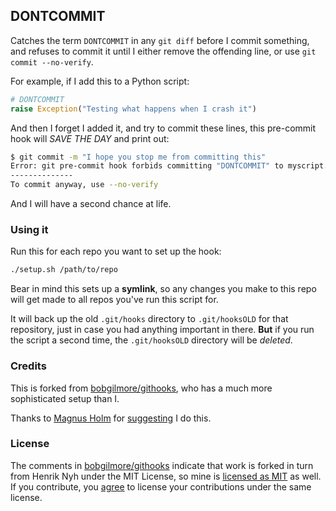 ## DONTCOMMIT

Catches the term `DONTCOMMIT` in any `git diff` before I commit something, and refuses to commit it until I either remove the offending line, or use `git commit --no-verify`.

For example, if I add this to a Python script:

```python
# DONTCOMMIT
raise Exception("Testing what happens when I crash it")
```

And then I forget I added it, and try to commit these lines, this pre-commit hook will *SAVE THE DAY* and print out:

```bash
$ git commit -m "I hope you stop me from committing this"
Error: git pre-commit hook forbids committing "DONTCOMMIT" to myscript.py
--------------
To commit anyway, use --no-verify
```

And I will have a second chance at life.

### Using it

Run this for each repo you want to set up the hook:

```bash
./setup.sh /path/to/repo
```

Bear in mind this sets up a **symlink**, so any changes you make to this repo will get made to all repos you've run this script for.

It will back up the old `.git/hooks` directory to `.git/hooksOLD` for that repository, just in case you had anything important in there. **But** if you run the script a second time, the `.git/hooksOLD` directory will be *deleted*.

### Credits

This is forked from [bobgilmore/githooks](https://github.com/bobgilmore/githooks), who has a much more sophisticated setup than I.

Thanks to [Magnus Holm](https://twitter.com/judofyr) for [suggesting](https://twitter.com/judofyr/status/483321849435389952) I do this.

### License

The comments in [bobgilmore/githooks](https://github.com/bobgilmore/githooks) indicate that work is forked in turn from Henrik Nyh under the MIT License, so mine is [licensed as MIT](LICENSE) as well. If you contribute, you [agree](CONTRIBUTING.md) to license your contributions under the same license.
